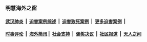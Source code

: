 
### 明慧海外之窗

####  [武汉肺炎](indexes/365.md?t=04290700) &nbsp;|&nbsp;  [迫害案例综述](indexes/328.md?t=04290700) &nbsp;|&nbsp; [迫害致死案例](indexes/277.md?t=04290700)  &nbsp;|&nbsp; [更多迫害案例](indexes/81.md?t=04290700)  &nbsp;|&nbsp; 
####  [时事评论](indexes/19.md?t=04290700) &nbsp;|&nbsp; [海外简讯](indexes/245.md?t=04290700)&nbsp;|&nbsp;  [社会支持](indexes/140.md?t=04290700) &nbsp;|&nbsp; [褒奖决议](indexes/282.md?t=04290700) &nbsp;|&nbsp; [社区报道](indexes/91.md?t=04290700)  &nbsp;|&nbsp; [天人之间](indexes/78.md?t=04290700) 

